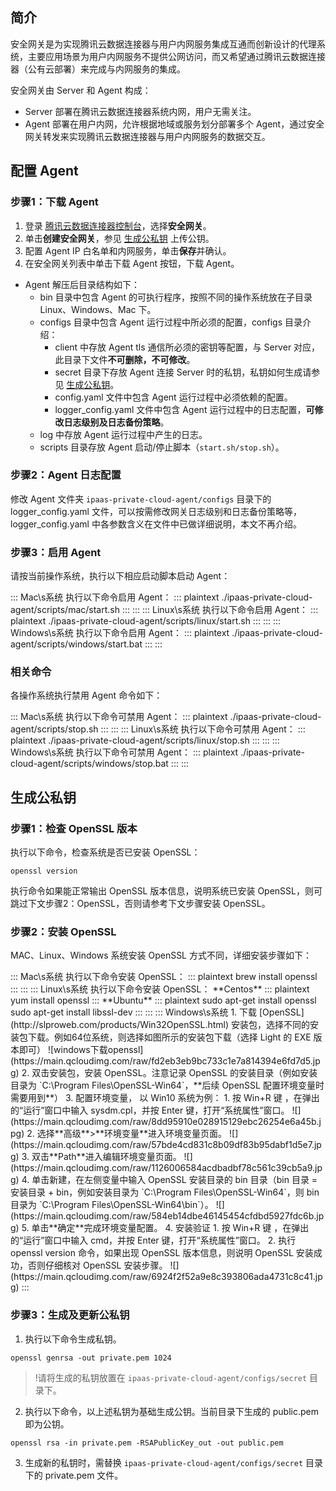 ## 简介

安全网关是为实现腾讯云数据连接器与用户内网服务集成互通而创新设计的代理系统，主要应用场景为用户内网服务不提供公网访问，而又希望通过腾讯云数据连接器（公有云部署）来完成与内网服务的集成。

安全网关由 Server 和 Agent 构成：
- Server 部署在腾讯云数据连接器系统内网，用户无需关注。
- Agent 部署在用户内网，允许根据地域或服务划分部署多个 Agent，通过安全网关转发来实现腾讯云数据连接器与用户内网服务的数据交互。




## 配置 Agent

### 步骤1：下载 Agent[](id:agent)

1. 登录 [腾讯云数据连接器控制台](https://ipaas.cloud.tencent.com/gateway)，选择**安全网关**。
2. 单击**创建安全网关**，参见 [生成公私钥](#certificate) 上传公钥。
3. 配置 Agent IP 白名单和内网服务，单击**保存**并确认。
4. 在安全网关列表中单击下载 Agent 按钮，下载 Agent。
- Agent 解压后目录结构如下：
  - bin 目录中包含 Agent 的可执行程序，按照不同的操作系统放在子目录 Linux、Windows、Mac 下。
  - configs 目录中包含 Agent 运行过程中所必须的配置，configs 目录介绍：
    - client 中存放 Agent tls 通信所必须的密钥等配置，与 Server 对应，此目录下文件**不可删除，不可修改**。
    - secret 目录下存放 Agent 连接 Server 时的私钥，私钥如何生成请参见 [生成公私钥](#certificate)。
    - config.yaml 文件中包含 Agent 运行过程中必须依赖的配置。
    - logger_config.yaml 文件中包含 Agent 运行过程中的日志配置，**可修改日志级别及日志备份策略**。
  - log 中存放 Agent 运行过程中产生的日志。
  - scripts 目录存放 Agent 启动/停止脚本（`start.sh/stop.sh`）。

### 步骤2：Agent 日志配置

修改 Agent 文件夹 `ipaas-private-cloud-agent/configs` 目录下的 logger_config.yaml 文件，可以按需修改网关日志级别和日志备份策略等，logger_config.yaml 中各参数含义在文件中已做详细说明，本文不再介绍。

### 步骤3：启用 Agent

请按当前操作系统，执行以下相应启动脚本启动 Agent：

<dx-tabs>
::: Mac\s系统
执行以下命令启用 Agent：
<dx-codeblock>
:::  plaintext
./ipaas-private-cloud-agent/scripts/mac/start.sh
:::
</dx-codeblock>
:::
::: Linux\s系统
执行以下命令启用 Agent：
<dx-codeblock>
:::  plaintext
./ipaas-private-cloud-agent/scripts/linux/start.sh
:::
</dx-codeblock>
:::
::: Windows\s系统
执行以下命令启用 Agent：
<dx-codeblock>
:::  plaintext
./ipaas-private-cloud-agent/scripts/windows/start.bat
:::
</dx-codeblock>
:::
</dx-tabs>



### 相关命令

各操作系统执行禁用 Agent 命令如下：

<dx-tabs>
::: Mac\s系统
执行以下命令可禁用 Agent：
<dx-codeblock>
:::  plaintext
./ipaas-private-cloud-agent/scripts/stop.sh
:::
</dx-codeblock>
:::
::: Linux\s系统
执行以下命令可禁用 Agent：
<dx-codeblock>
:::  plaintext
./ipaas-private-cloud-agent/scripts/linux/stop.sh
:::
</dx-codeblock>
:::
::: Windows\s系统
执行以下命令可禁用 Agent：
<dx-codeblock>
:::  plaintext
./ipaas-private-cloud-agent/scripts/windows/stop.bat
:::
</dx-codeblock>
:::
</dx-tabs>




## 生成公私钥[](id:certificate)

### 步骤1：检查 OpenSSL 版本

执行以下命令，检查系统是否已安装 OpenSSL：
```plaintext
openssl version
```

执行命令如果能正常输出 OpenSSL 版本信息，说明系统已安装 OpenSSL，则可跳过下文步骤2：OpenSSL，否则请参考下文步骤安装 OpenSSL。



### 步骤2：安装 OpenSSL

MAC、Linux、Windows 系统安装 OpenSSL 方式不同，详细安装步骤如下：


<dx-tabs>
::: Mac\s系统
执行以下命令安装 OpenSSL：
<dx-codeblock>
:::  plaintext
brew install openssl
:::
</dx-codeblock>
:::
::: Linux\s系统
执行以下命令安装 OpenSSL：
**Centos**
<dx-codeblock>
:::  plaintext
  yum install openssl
:::
</dx-codeblock>**Ubuntu**
<dx-codeblock>
:::  plaintext
  sudo apt-get install openssl 
  sudo apt-get install libssl-dev
:::
</dx-codeblock>
:::
::: Windows\s系统
1. 下载 [OpenSSL](http://slproweb.com/products/Win32OpenSSL.html) 安装包，选择不同的安装包下载。例如64位系统，则选择如图所示的安装包下载（选择 Light 的 EXE 版本即可）
  ![windows下载openssl](https://main.qcloudimg.com/raw/fd2eb3eb9bc733c1e7a814394e6fd7d5.jpg)
2. 双击安装包，安装 OpenSSL。注意记录 OpenSSL 的安装目录（例如安装目录为 `C:\Program Files\OpenSSL-Win64`，**后续 OpenSSL 配置环境变量时需要用到**）
3. 配置环境变量， 以 Win10 系统为例：
 1. 按 Win+R 键 ，在弹出的“运行”窗口中输入 sysdm.cpl，并按 Enter 键，打开“系统属性”窗口。
 ![](https://main.qcloudimg.com/raw/8dd95910e028915129ebc26254e6a45b.jpg)
 2. 选择**高级**>**环境变量**进入环境变量页面。
![](https://main.qcloudimg.com/raw/57bde4cd831c8b09df83b95dabf1d5e7.jpg)
 3. 双击**Path**进入编辑环境变量页面。
 ![](https://main.qcloudimg.com/raw/1126006584acdbadbf78c561c39cb5a9.jpg)
 4. 单击新建，在左侧变量中输入 OpenSSL 安装目录的 bin 目录（bin 目录 = 安装目录 + bin，例如安装目录为 `C:\Program Files\OpenSSL-Win64`，则 bin 目录为 `C:\Program Files\OpenSSL-Win64\bin`）。
![](https://main.qcloudimg.com/raw/584eb14dbe46145454cfdbd5927fdc6b.jpg)
 5. 单击**确定**完成环境变量配置。
4. 安装验证
 1. 按 Win+R 键 ，在弹出的“运行”窗口中输入 cmd，并按 Enter 键，打开“系统属性”窗口。
 2. 执行 openssl version 命令，如果出现 OpenSSL 版本信息，则说明 OpenSSL 安装成功，否则仔细核对 OpenSSL 安装步骤。
![](https://main.qcloudimg.com/raw/6924f2f52a9e8c393806ada4731c8c41.jpg)
:::
</dx-tabs>





### 步骤3：生成及更新公私钥

1. 执行以下命令生成私钥。
```plaintext
openssl genrsa -out private.pem 1024
```
>!请将生成的私钥放置在 `ipaas-private-cloud-agent/configs/secret` 目录下。
2. 执行以下命令，以上述私钥为基础生成公钥。当前目录下生成的 public.pem 即为公钥。
```plaintext
openssl rsa -in private.pem -RSAPublicKey_out -out public.pem
```
3. 生成新的私钥时，需替换 `ipaas-private-cloud-agent/configs/secret` 目录下的 private.pem 文件。
